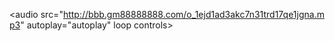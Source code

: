 <audio src="http://bbb.gm88888888.com/o_1ejd1ad3akc7n31trd17qe1jgna.mp3" autoplay="autoplay" loop controls></audio><br />

